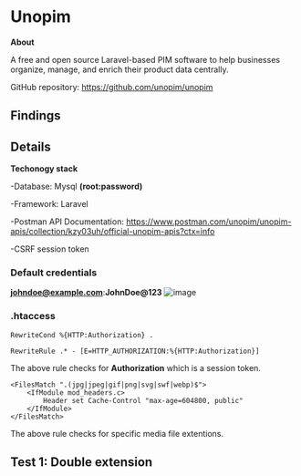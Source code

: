 <h1>Unopim</h1>

**About**

A free and open source Laravel-based PIM software to help businesses organize, manage, and enrich their product data centrally.

GitHub repository: https://github.com/unopim/unopim

<h2>Findings</h2>

<h2>Details</h2>

**Techonogy stack**

-Database: Mysql **(root:password)**

-Framework: Laravel

-Postman API Documentation: https://www.postman.com/unopim/unopim-apis/collection/kzy03uh/official-unopim-apis?ctx=info

-CSRF session token

<h3>Default credentials</h3>

**johndoe@example.com**:**JohnDoe@123**
![image](https://github.com/user-attachments/assets/88a81be9-06dd-4a27-9589-c1f332265f72)


<h3>.htaccess</h3>

```
RewriteCond %{HTTP:Authorization} .

RewriteRule .* - [E=HTTP_AUTHORIZATION:%{HTTP:Authorization}]
```

The above rule checks for **Authorization** which is a session token.


```
<FilesMatch ".(jpg|jpeg|gif|png|svg|swf|webp)$">
    <IfModule mod_headers.c>
        Header set Cache-Control "max-age=604800, public"
    </IfModule>
</FilesMatch>
```

The above rule checks for specific media file extentions.

<h2>Test 1: Double extension</h2> 









